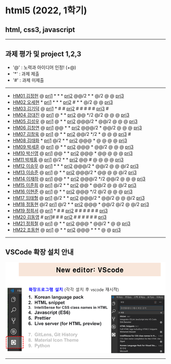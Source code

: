 # html5 (2022, 1학기)
## html, css3, javascript
---
## 과제 평가 및 project 1,2,3
- '@' : 노력과 아이디어 인정! (+@)
- '*' : 과제 제출 
- '#' : 과제 미제출 
***
- [HM01	김정헌](https://github.com/jhkedwardkim/HM01) @ [prj1](http://chaos.inje.ac.kr:3030/hm/prj1/hm01/hm01_rpt01/hm01_rpt01.html) * * * [prj2](http://chaos.inje.ac.kr:3030/hm/prj2/hm01/hm01_rpt02/hm01_rpt02.html) @@/2 * * @/2 @ @ [prj3](http://chaos.inje.ac.kr:3030/hm/prj3/hm01/hm01_rpt03/hm01_rpt03.html)
- [HM02	오세현](https://github.com/Ohsaehyeon/hm02) * [prj1](http://chaos.inje.ac.kr:3030/hm/prj1/hm02/hm02_rpt01/hm02_rpt01.html) * * * [prj2](http://chaos.inje.ac.kr:3030/hm/prj2/hm02/hm02_rpt02/hm02_rpt02.html) # * * @/2 @ @ [prj3](http://chaos.inje.ac.kr:3030/hm/prj3/hm02/hm02_rpt03/hm02_rpt03.html)
- [HM03	김기덕](https://github.com/DDUCKI/hm03) @ [prj1](http://chaos.inje.ac.kr:3030/hm/prj1/hm03/hm03_rpt01/hm03_rpt01.html) * # # [prj2](http://chaos.inje.ac.kr:3030/hm/prj2/hm03/hm03_rpt02/hm03_rpt02.html) # # # # # [prj3](http://chaos.inje.ac.kr:3030/hm/prj3/hm03/hm03_rpt03/hm03_rpt03.html) #
- [HM04	강대진](https://github.com/ijdaejin/HM04) @ [prj1](http://chaos.inje.ac.kr:3030/hm/prj1/hm04/hm04_rpt01/hm04_rpt01.html) @ * * [prj2](http://chaos.inje.ac.kr:3030/hm/prj2/hm04/hm04_rpt02/hm04_rpt02.html) @@ */2 @/2 @ @ @ [prj3](http://chaos.inje.ac.kr:3030/hm/prj3/hm04/hm04_rpt03/hm04_rpt03.html)
- [HM05	김성우](https://github.com/Gukdoli/HM05) @ [prj1](http://chaos.inje.ac.kr:3030/hm/prj1/hm05/hm05_rpt01/hm05_rpt01.html) @ * * [prj2](http://chaos.inje.ac.kr:3030/hm/prj2/hm05/hm05_rpt02/hm05_rpt02.html) @@@/2 * @@/2 @ @ @ [prj3](http://chaos.inje.ac.kr:3030/hm/prj3/hm05/hm05_rpt03/hm05_rpt03.html)
- [HM06	김창연](https://github.com/ckddus/HM06) @ [prj1](http://chaos.inje.ac.kr:3030/hm/prj1/hm06/hm06_rpt01/hm06_rpt01.html) @@ * * [prj2](http://chaos.inje.ac.kr:3030/hm/prj2/hm06/hm06_rpt02/hm06_rpt02.html) @@@/2 * @@/2 @ @ @ [prj3](http://chaos.inje.ac.kr:3030/hm/prj3/hm06/hm06_rpt03/hm06_rpt03.html)
- [HM07	김창욱](https://github.com/HM0007/hm07) @ [prj1](http://chaos.inje.ac.kr:3030/hm/prj1/hm07/hm07_rpt01/hm07_rpt01.html) @ * * [prj2](http://chaos.inje.ac.kr:3030/hm/prj2/hm07/hm07_rpt02/hm07_rpt02.html) @@/2 */2 * @ @ @ [prj3](http://chaos.inje.ac.kr:3030/hm/prj3/hm07/hm07_rpt03/hm07_rpt03.html) #
- [HM08	김태화](https://github.com/TAaHwa/HM08) * [prj1](http://chaos.inje.ac.kr:3030/hm/prj1/hm08/hm08_rpt01/hm08_rpt01.html) @/2 * * [prj2](http://chaos.inje.ac.kr:3030/hm/prj2/hm08/hm08_rpt02/hm08_rpt02.html) @@@ * @ @ @ @ [prj3](http://chaos.inje.ac.kr:3030/hm/prj3/hm08/hm08_rpt03/hm08_rpt03.html)
- [HM09	박세훈](https://github.com/uooyas/hm09) @ [prj1](http://chaos.inje.ac.kr:3030/hm/prj1/hm09/hm09_rpt01/hm09_rpt01.html) @ * * [prj2](http://chaos.inje.ac.kr:3030/hm/prj2/hm09/hm09_rpt02/hm09_rpt02.html) @@@ * @@/2 @ @ @ [prj3](http://chaos.inje.ac.kr:3030/hm/prj3/hm09/hm09_rpt03/hm09_rpt03.html)
- [HM10	박신영](https://github.com/zachpaul7/HM10) @ [prj1](http://chaos.inje.ac.kr:3030/hm/prj1/hm10/hm10_rpt01/hm10_rpt01.html) @@ * * [prj2](http://chaos.inje.ac.kr:3030/hm/prj2/hm10/hm10_rpt02/hm10_main.html) @@@ * @@ @ @ @ [prj3](http://chaos.inje.ac.kr:3030/hm/prj3/hm10/hm10_rpt03/hm10_rpt03.html)
- [HM11	박제홍](https://github.com/qkrwpghd27/HM11) @ [prj1](http://chaos.inje.ac.kr:3030/hm/prj1/hm11/hm11_rpt01/hm11_rpt01.html) @/2 * * [prj2](http://chaos.inje.ac.kr:3030/hm/prj2/hm11/hm11_rpt02/hm11_rpt02.html) @@ # @ @ @ @ [prj3](http://chaos.inje.ac.kr:3030/hm/prj3/hm11/hm11_rpt03/hm11_rpt03.html)
- [HM12	이승무](https://github.com/seungmoo2901/HM12) @ [prj1](http://chaos.inje.ac.kr:3030/hm/prj1/hm12/hm12_rpt01/hm12_rpt01.html) * * * [prj2](http://chaos.inje.ac.kr:3030/hm/prj2/hm12/hm12_rpt02/hm12_rpt02.html) @@@/2 * @@/2 @ @ @/2 [prj3](http://chaos.inje.ac.kr:3030/hm/prj3/hm12/hm12_rpt03/hm12_rpt03.html)
- [HM13	이승준](https://github.com/q1w2e3r4god/HM13) @ [prj1](http://chaos.inje.ac.kr:3030/hm/prj1/hm13/hm13_rpt01/hm13_rpt01.html) @ * * [prj2](http://chaos.inje.ac.kr:3030/hm/prj2/hm13/hm13_rpt02/hm13_rpt02.html) @@@/2 * @@ @ @ @/2 [prj3](http://chaos.inje.ac.kr:3030/hm/prj3/hm13/hm13_rpt03/hm13_rpt03.html)
- [HM14	이재하](https://github.com/wogk0012/hm14) @ [prj1](http://chaos.inje.ac.kr:3030/hm/prj1/hm14/hm14_rpt01/hm14_rpt01.html) @@ * * [prj2](http://chaos.inje.ac.kr:3030/hm/prj2/hm14/hm14_rpt02/hm14_rpt02.html) @@@/2 */2 @@/2 @ @ @ [prj3](http://chaos.inje.ac.kr:3030/hm/prj3/hm14/hm14_rpt03/hm14_rpt03.html)
- [HM15	이준희](https://github.com/LJunHee/HM15) @ [prj1](http://chaos.inje.ac.kr:3030/hm/prj1/hm15/hm15_rpt01/hm15_rpt01.html) @/2 * * [prj2](http://chaos.inje.ac.kr:3030/hm/prj2/hm15/hm15_rpt02/hm15_rpt02.html) @@ * @@/2 @ @ @/2 [prj3](http://chaos.inje.ac.kr:3030/hm/prj3/hm15/hm15_rpt03/hm15_rpt03.html)
- [HM16	이현준](https://github.com/junlee00/HM16) @ [prj1](http://chaos.inje.ac.kr:3030/hm/prj1/hm16/hm16_rpt01/hm16_rpt01.html) @ * * [prj2](http://chaos.inje.ac.kr:3030/hm/prj2/hm16/hm16_rpt02/hm16_rpt02.html) @@@ */2 @/2 @ @ @ [prj3](http://chaos.inje.ac.kr:3030/hm/prj3/hm16/hm16_rpt03/hm16_rpt03.html)
- [HM17	임태형](https://github.com/vmvvmvvmv/HM17) @ [prj1](http://chaos.inje.ac.kr:3030/hm/prj1/hm17/hm17_rpt01/hm17_rpt01.html) @/2 * * [prj2](http://chaos.inje.ac.kr:3030/hm/prj2/hm17/hm17_rpt02/hm17_rpt02.html) @@@/2 * @@/2 @ @ @/2 [prj3](http://chaos.inje.ac.kr:3030/hm/prj3/hm17/hm17_rpt03/hm17_rpt03.html)
- [HM18	정동현](https://github.com/hm18donghyun/HM18) @/2 [prj1](http://chaos.inje.ac.kr:3030/hm/prj1/hm18/hm18_rpt01/hm18_rpt01.html) @/2 * * [prj2](http://chaos.inje.ac.kr:3030/hm/prj2/hm18/hm18_rpt02/hm18_rpt02.html) @@@ * @@/2 @/2 @ @/2 [prj3](http://chaos.inje.ac.kr:3030/hm/prj3/hm18/hm18_rpt03/hm18_rpt03.html)
- [HM19	정희서](https://github.com/HiSeoJeong/HM19) @ [prj1](http://chaos.inje.ac.kr:3030/hm/prj1/hm19/hm19_rpt01/hm19_rpt01.html) * # # [prj2](http://chaos.inje.ac.kr:3030/hm/prj2/hm19/hm19_rpt02/homepage.html) # # # # # # [prj3](http://chaos.inje.ac.kr:3030/hm/prj3/hm19/hm19_rpt03/hm19_rpt03.html)
- [HM20	김동영](https://github.com/badaral/HM20) # [prj1]()# # # [prj2](http://chaos.inje.ac.kr:3030/hm/prj2/hm20/hm20_rpt02/hm20_rpt02.html) # # # # # # [prj3](http://chaos.inje.ac.kr:3030/hm/prj3/hm20/hm20_rpt03/hm20_rpt03.html)
- [HM21	정희철](https://github.com/JengHC/hm21) @ [prj1](http://chaos.inje.ac.kr:3030/hm/prj1/hm21/hm21_rpt01/hm21_rpt01.html) @ * * [prj2](http://chaos.inje.ac.kr:3030/hm/prj2/hm21/hm21_rpt02/hm21_rpt02.html) @@@ * @@/2 * @ @ [prj3](http://chaos.inje.ac.kr:3030/hm/prj3/hm21/hm21_rpt03/hm21_rpt03.html)
- [HM22 조동현](https://github.com/Jodonghyun/HM22) @ [prj1](http://chaos.inje.ac.kr:3030/hm/prj1/hm22/hm22_rpt01/hm22_rpt01.html) @ * * [prj2](http://chaos.inje.ac.kr:3030/hm/prj2/hm22/hm22_rpt02/hm22_rpt02.html) @@@ * * * @ @ [prj3](http://chaos.inje.ac.kr:3030/hm/prj3/hm22/hm22_rpt03/hm22_rpt03.html)
***
## VSCode 확장 설치 안내 

![VSCode 확장 설치 안내](https://github.com/Redwoods/html5/blob/master/vscode_extensions.png)
***
